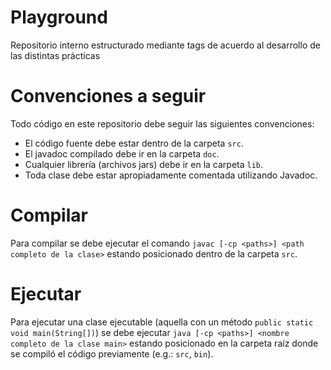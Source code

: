 # Playground
Repositorio interno estructurado mediante tags de acuerdo al desarrollo de las distintas prácticas

# Convenciones a seguir

Todo código en este repositorio debe seguir las siguientes convenciones:
  * El código fuente debe estar dentro de la carpeta `src`.
  * El javadoc compilado debe ir en la carpeta `doc`.
  * Cualquier librería (archivos jars) debe ir en la carpeta `lib`.
  * Toda clase debe estar apropiadamente comentada utilizando Javadoc.

# Compilar

Para compilar se debe ejecutar el comando `javac [-cp <paths>] <path completo de la clase>` estando posicionado dentro de la carpeta `src`.

# Ejecutar

Para ejecutar una clase ejecutable (aquella con un método `public static void main(String[])`) se debe ejecutar `java [-cp <paths>] <nombre completo de la clase main>` estando posicionado en la carpeta raíz donde se compiló el código previamente (e.g.: `src`, `bin`).
